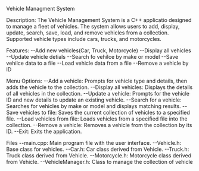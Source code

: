 Vehicle Managment System

Description:
The Vehicle Management System is a C++ applicatio designed to manage a fleet of vehicles. The system allows users to add, display, update, search, save, load, and remove vehicles from a collection. Supported vehicle types include cars, trucks, and motorcycles. 

Features:
--Add new vehicles(Car, Truck, Motorcycle)
--Display all vehicles
--Update vehicle detials
--Search fo vehilce by make or model
--Save vehilce data to a file
--Load vehicle data from a file
--Remove a vehicle by ID

Menu Options:
--Add a vehicle: Prompts for vehicle type and details, then adds the vehicle to the collection.
--Display all vehicles: Displays the details of all vehicles in the collection.
--Update a vehicle: Prompts for the vehicle ID and new details to update an existing vehicle.
--Search for a vehicle: Searches for vehicles by make or model and displays matching results.
--Save vehicles to file: Saves the current collection of vehicles to a specified file.
--Load vehicles from file: Loads vehicles from a specified file into the collection.
--Remove a vehicle: Removes a vehicle from the collection by its ID.
--Exit: Exits the application.

Files
--main.cpp: Main program file with the user interface.
--Vehicle.h: Base class for vehicles.
--Car.h: Car class derived from Vehicle.
--Truck.h: Truck class derived from Vehicle.
--Motorcycle.h: Motorcycle class derived from Vehicle.
--VehicleManager.h: Class to manage the collection of vehicle